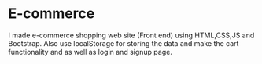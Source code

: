 # E-commerce
I made e-commerce shopping web site (Front end) using HTML,CSS,JS and Bootstrap. Also use localStorage for storing the data and make the cart functionality and  as well as login and signup page.
